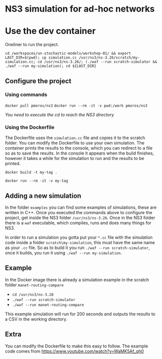 # NS3 simulation for ad-hoc networks

# Use the dev container

Oneliner to run the project.

`cd /workspaces/un-stochastic-models/workshop-01/ && export LAST_DIR=$(pwd); cp simulation.cc /usr/ns3/ns-3.26/scratch/my-simulation.cc; cd /usr/ns3/ns-3.26/; (./waf --run scratch-simulator && ./waf --run my-simulation); cd ${LAST_DIR}`

## Configure the project

### Using commands

`docker pull pmoros/ns3`
`docker run --rm -it -v pwd:/work pmoros/ns3  `

_You need to execute the cd to reach the NS3 directory_

### Using the Dockerfile

The Dockerfile uses the `simulation.cc` file and copies it to the scratch folder. You can modify the Dockerfile to use your own simulation. The container prints the results to the console, which you can redirect to a file so as to save the results. In the console it appears when the build finishes, however it takes a while for the simulation to run and the results to be printed.

`docker build -t my-tag .`

`docker run --rm -it -v my-tag`

## Adding a new simulation

In the folder `examples` you can find some examples of simulations, these are written in C++. Once you executed the commands above to configure the project, get inside the NS3 folder `/usr/ns3/ns-3.26`. Once in the NS3 folder there is a `waf` executable, which compiles, runs and does many things for NS3.

In order to run a simulation you gotta put your `*.cc` file with the simulation code inside a folder `scratch\my-simulation`, this must have the same name as your `.cc` file. So as to build it you run `./waf --run scratch-simulator`, once it builds, you run it using `./waf --run my-simulation`.

## Example

In the Docker image there is already a simulation example in the scratch folder `manet-routing-compare`

- `cd /usr/ns3/ns-3.26`
- `./waf --run scratch-simulator`
- `./waf --run manet-routing-compare`

This example simulation will run for 200 seconds and outputs the results to a CSV in the working directory.

## Extra

You can modify the Dockerfile to make this easy to follow. The example code comes from https://www.youtube.com/watch?v=WaMK5Af_qh0
